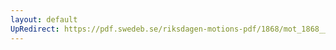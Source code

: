 ```yaml
---
layout: default
UpRedirect: https://pdf.swedeb.se/riksdagen-motions-pdf/1868/mot_1868__ak__00227.pdf
---
```

